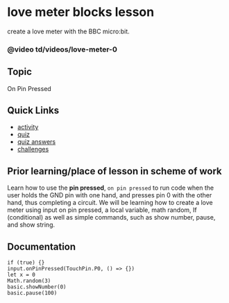 # love meter blocks lesson

create a love meter with the BBC micro:bit.

### @video td/videos/love-meter-0

## Topic

On Pin Pressed

## Quick Links

* [activity](/microbit/lessons/love-meter/activity)
* [quiz](/microbit/lessons/love-meter/quiz)
* [quiz answers](/microbit/lessons/love-meter/quiz-answers)
* [challenges](/microbit/lessons/love-meter/challenges)


## Prior learning/place of lesson in scheme of work

Learn how to use the **pin pressed**, `on pin pressed` to run code when the user holds the GND pin with one hand, and presses pin 0 with the other hand, thus completing a circuit. We will be learning how to create a love meter using input on pin pressed, a local variable, math random, If (conditional) as well as simple commands, such as show number, pause, and show string.

## Documentation

```cards
if (true) {}
input.onPinPressed(TouchPin.P0, () => {})
let x = 0
Math.random(3)
basic.showNumber(0)
basic.pause(100)
```
